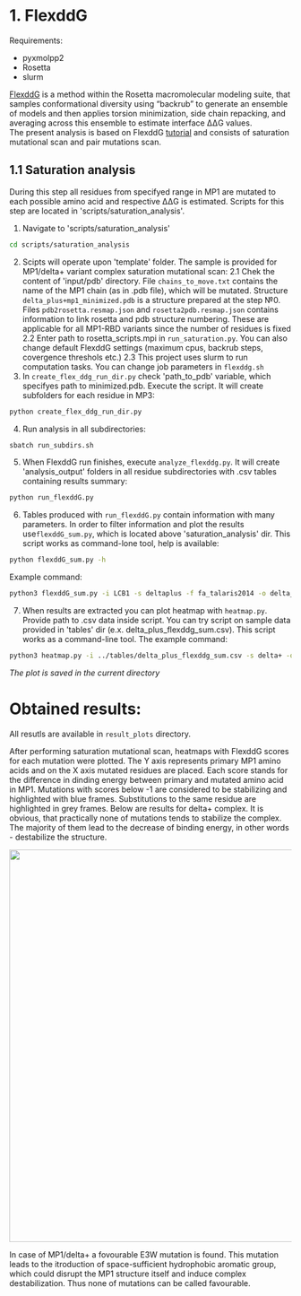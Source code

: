 # 1. FlexddG
Requirements:
- pyxmolpp2 
- Rosetta
- slurm

[FlexddG](https://pubs.acs.org/doi/10.1021/acs.jpcb.7b11367) is a method within the Rosetta macromolecular modeling suite, that samples conformational diversity using “backrub” to generate an ensemble of models and then applies torsion minimization, side chain repacking, and averaging across this ensemble to estimate interface ΔΔG values.  
The present analysis is based on FlexddG [tutorial](https://github.com/Kortemme-Lab/flex_ddG_tutorial) and consists of saturation mutational scan and pair mutations scan.

## 1.1 Saturation analysis

During this step all residues from specifyed range in MP1 are mutated to each possible amino acid and respective ΔΔG is estimated. Scripts for this step are located in 'scripts/saturation_analysis'.

1. Navigate to 'scripts/saturation_analysis'
```sh
cd scripts/saturation_analysis
```
2. Scipts will operate upon 'template' folder. The sample is provided for MP1/delta+ variant complex saturation mutational scan:
2.1  Chek the content of 'input/pdb' directory. File `chains_to_move.txt` contains the name of the MP1 chain (as in .pdb file), which will be mutated. Structure `delta_plus+mp1_minimized.pdb` is a structure prepared at the step №0. Files `pdb2rosetta.resmap.json` and `rosetta2pdb.resmap.json` contains information to link rosetta and pdb structure numbering. These are applicable for all MP1-RBD variants since the number of residues is fixed
2.2 Enter path to rosetta_scripts.mpi in `run_saturation.py`. You can also change default FlexddG settings (maximum cpus, backrub steps, covergence threshols etc.)
2.3 This project uses slurm to run computation tasks. You can change job parameters in `flexddg.sh`
3. In `create_flex_ddg_run_dir.py` check 'path_to_pdb' variable, which specifyes path to minimized.pdb. Execute the script. It will create subfolders for each residue in MP3:
```sh
python create_flex_ddg_run_dir.py
```
4. Run analysis in all subdirectories:
```sh
sbatch run_subdirs.sh
```
5. When FlexddG run finishes, execute `analyze_flexddg.py`. It will create 'analysis_output' folders in all residue subdirectories with .csv tables containing results summary:
```sh
python run_flexddG.py
```
6. Tables produced with `run_flexddG.py` contain information with many parameters. In order to filter information and plot the results use`flexddG_sum.py`, which is located above 'saturation_analysis' dir. This script works as command-lone tool, help is available: 
```sh
python flexddG_sum.py -h
```
Example command:
```sh
python3 flexddG_sum.py -i LCB1 -s deltaplus -f fa_talaris2014 -o delta_plus_flexddg_sum.csv
```
7. When results are extracted you can plot heatmap with `heatmap.py`. Provide path to .csv data inside script. You can try script on sample data provided in 'tables' dir (e.x. delta_plus_flexddg_sum.csv). This script works as a command-line tool. The example command:
```sh
python3 heatmap.py -i ../tables/delta_plus_flexddg_sum.csv -s delta+ -o delta_plus_flexddG.png
```
*The plot is saved in the current directory* 

# Obtained results:

All resutls are available in `result_plots` directory.

After performing saturation mutational scan, heatmaps with FlexddG scores for each mutation were plotted. The Y axis represents primary MP1 amino acids and on the X axis mutated residues are placed. Each score stands for the difference in dinding energy between primary and mutated amino acid in MP1. Mutations with scores below -1 are considered to be stabilizing and highlighted with blue frames. Substitutions to the same residue are highlighted in grey frames. Below are results for delta+ complex. It is obvious, that practically none of mutations tends to stabilize the complex. The majority of them lead to the decrease of binding energy, in other words - destabilize the structure. 

<p align="center">
  <img src="plots/delta_plus_flexddG.png" width="700">
</p>

In case of MP1/delta+ a fovourable E3W mutation is found. This mutation leads to the itroduction of space-sufficient hydrophobic aromatic group, which could disrupt the MP1 structure itself and induce complex destabilization. Thus none of mutations can be called favourable. 
